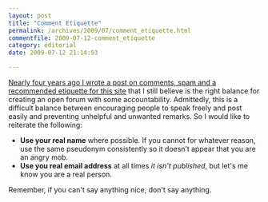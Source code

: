 ```yaml
---
layout: post
title: "Comment Etiquette"
permalink: /archives/2009/07/comment_etiquette.html
commentfile: 2009-07-12-comment_etiquette
category: editorial
date: 2009-07-12 21:14:53

---
```


[Nearly four years ago I wrote a post on comments, spam and a recommended etiquette for this site](https://stmargarets.london/archives/2005/12/on_comments.html) that I still believe is the right balance for creating an open forum with some accountability. Admittedly, this is a difficult balance between encouraging people to speak freely and post easily and preventing unhelpful and unwanted remarks. So I would like to reiterate the following:

-   **Use your real name** where possible. If you cannot for whatever reason, use the same pseudonym consistently so it doesn’t appear that you are an angry mob.
-   **Use you real email address** at all times *it isn't published*, but let's me know you are a real person.

Remember, if you can't say anything nice, don't say anything.
